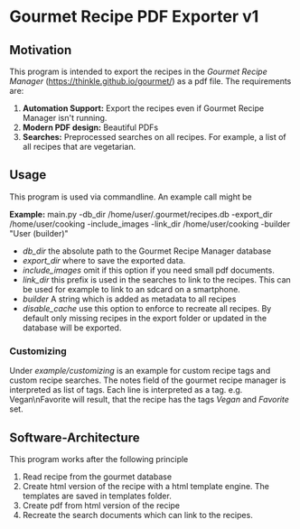 # Gourmet Recipe PDF Exporter v1

## Motivation
This program is intended to export the recipes in the *Gourmet Recipe Manager* (https://thinkle.github.io/gourmet/) as a pdf file.
The requirements are:
1. **Automation Support:** Export the recipes even if Gourmet Recipe Manager isn't running.
2. **Modern PDF design:** Beautiful PDFs
3. **Searches:** Preprocessed searches on all recipes. For example, a list of all recipes that are vegetarian.

## Usage
This program is used via commandline. An example call might be 

**Example:** main.py -db_dir /home/user/.gourmet/recipes.db -export_dir /home/user/cooking -include_images -link_dir /home/user/cooking -builder "User (builder)"

* *db_dir* the absolute path to the Gourmet Recipe Manager database
* *export_dir* where to save the exported data.
* *include_images* omit if this option if you need small pdf documents.
* *link_dir* this prefix is used in the searches to link to the recipes. This can be used for example to link to an sdcard on a smartphone.
* *builder* A string which is added as metadata to all recipes
* *disable_cache* use this option to enforce to recreate all recipes. By default only missing recipes in the export folder or updated in the database will be exported.

### Customizing
Under *example/customizing* is an example for custom recipe tags and custom recipe searches.
The notes field of the gourmet recipe manager is interpreted as list of tags.
Each line is interpreted as a tag.
e.g. Vegan\nFavorite will result, that the recipe has the tags *Vegan* and *Favorite* set.
 

## Software-Architecture
This program works after the following principle
1. Read recipe from the gourmet database
2. Create html version of the recipe with a html template engine. The templates are saved in templates folder.
3. Create pdf from html version of the recipe
4. Recreate the search documents which can link to the recipes.